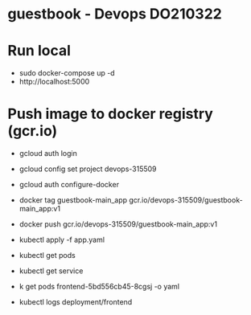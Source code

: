 # guestbook - Devops DO210322

# Run local
- sudo docker-compose up -d
- http://localhost:5000

# Push image to docker registry (gcr.io)
- gcloud auth login
- gcloud config set project devops-315509
- gcloud auth configure-docker
- docker tag guestbook-main_app gcr.io/devops-315509/guestbook-main_app:v1
- docker push gcr.io/devops-315509/guestbook-main_app:v1

- kubectl apply -f app.yaml
- kubectl get pods
- kubectl get service
- k get pods frontend-5bd556cb45-8cgsj -o yaml
- kubectl logs deployment/frontend